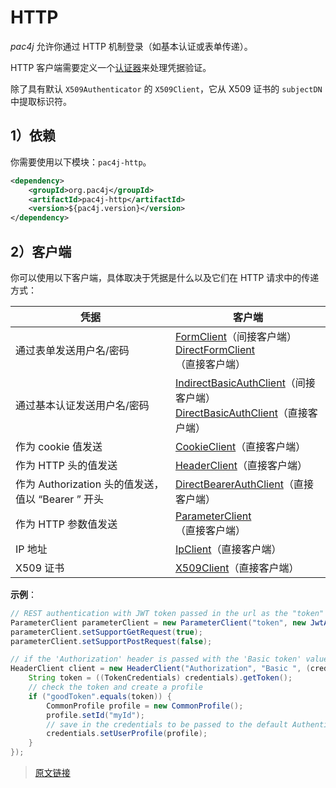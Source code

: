 # HTTP

*pac4j* 允许你通过 HTTP 机制登录（如基本认证或表单传递）。

HTTP  客户端需要定义一个[认证器](/v5.7/authenticators.html)来处理凭据验证。

除了具有默认 `X509Authenticator` 的 `X509Client`，它从 X509 证书的 `subjectDN` 中提取标识符。

## 1）依赖

你需要使用以下模块：`pac4j-http`。

```xml
<dependency>
    <groupId>org.pac4j</groupId>
    <artifactId>pac4j-http</artifactId>
    <version>${pac4j.version}</version>
</dependency>
```

## 2）客户端

你可以使用以下客户端，具体取决于凭据是什么以及它们在 HTTP 请求中的传递方式：

|凭据|客户端|
|--|--|
|通过表单发送用户名/密码|[FormClient](https://github.com/pac4j/pac4j/blob/master/pac4j-http/src/main/java/org/pac4j/http/client/indirect/FormClient.java)（间接客户端）<br/> [DirectFormClient](https://github.com/pac4j/pac4j/blob/master/pac4j-http/src/main/java/org/pac4j/http/client/direct/DirectFormClient.java)（直接客户端）|
|通过基本认证发送用户名/密码|[IndirectBasicAuthClient](https://github.com/pac4j/pac4j/blob/master/pac4j-http/src/main/java/org/pac4j/http/client/indirect/IndirectBasicAuthClient.java)（间接客户端）<br/>[DirectBasicAuthClient](https://github.com/pac4j/pac4j/blob/master/pac4j-http/src/main/java/org/pac4j/http/client/direct/DirectBasicAuthClient.java)（直接客户端）|
|作为 cookie 值发送|[CookieClient](https://github.com/pac4j/pac4j/blob/master/pac4j-http/src/main/java/org/pac4j/http/client/direct/CookieClient.java)（直接客户端）|
|作为 HTTP 头的值发送|[HeaderClient](https://github.com/pac4j/pac4j/blob/master/pac4j-http/src/main/java/org/pac4j/http/client/direct/HeaderClient.java)（直接客户端）|
|作为 Authorization 头的值发送，值以 “Bearer ” 开头|[DirectBearerAuthClient](https://github.com/pac4j/pac4j/blob/master/pac4j-http/src/main/java/org/pac4j/http/client/direct/DirectBearerAuthClient.java)（直接客户端）|
|作为 HTTP 参数值发送|[ParameterClient](https://github.com/pac4j/pac4j/blob/master/pac4j-http/src/main/java/org/pac4j/http/client/direct/ParameterClient.java)（直接客户端）|
|IP 地址|[IpClient](https://github.com/pac4j/pac4j/blob/master/pac4j-http/src/main/java/org/pac4j/http/client/direct/IpClient.java)（直接客户端）|
|X509 证书|[X509Client](https://github.com/pac4j/pac4j/blob/master/pac4j-http/src/main/java/org/pac4j/http/client/direct/IpClient.java)（直接客户端）

**示例**：

```java
// REST authentication with JWT token passed in the url as the "token" parameter
ParameterClient parameterClient = new ParameterClient("token", new JwtAuthenticator(salt));
parameterClient.setSupportGetRequest(true);
parameterClient.setSupportPostRequest(false);

// if the 'Authorization' header is passed with the 'Basic token' value
HeaderClient client = new HeaderClient("Authorization", "Basic ", (credentials, ctx) -> {
    String token = ((TokenCredentials) credentials).getToken();
    // check the token and create a profile
    if ("goodToken".equals(token)) {
        CommonProfile profile = new CommonProfile();
        profile.setId("myId");
        // save in the credentials to be passed to the default AuthenticatorProfileCreator
        credentials.setUserProfile(profile);
    }
});
```

> [原文链接](https://www.pac4j.org/5.0.x/docs/clients/http.html)
